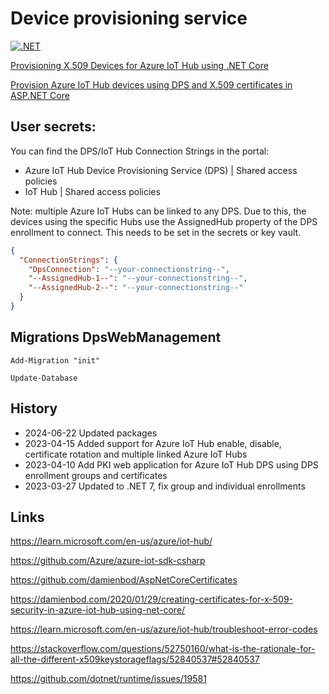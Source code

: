 # Device provisioning service

[![.NET](https://github.com/damienbod/AzureIoTHubDps/actions/workflows/dotnet.yml/badge.svg)](https://github.com/damienbod/AzureIoTHubDps/actions/workflows/dotnet.yml)

[Provisioning X.509 Devices for Azure IoT Hub using .NET Core](https://damienbod.com/2020/02/20/provisioning-x-509-devices-for-azure-iot-hub-using-net-core/)

[Provision Azure IoT Hub devices using DPS and X.509 certificates in ASP.NET Core](https://damienbod.com)

## User secrets:

You can find the DPS/IoT Hub Connection Strings in the portal:
- Azure IoT Hub Device Provisioning Service (DPS) | Shared access policies
- IoT Hub | Shared access policies

Note: multiple Azure IoT Hubs can be linked to any DPS. Due to this, the devices using the specific Hubs use the AssignedHub property of the DPS enrollment to connect. This needs to be set in the secrets or key vault.

```json
{
  "ConnectionStrings": {
    "DpsConnection": "--your-connectionstring--",
    "--AssignedHub-1--": "--your-connectionstring--",
    "--AssignedHub-2--": "--your-connectionstring--"
  }
}
```

## Migrations DpsWebManagement

```
Add-Migration "init"

Update-Database
```

## History

- 2024-06-22 Updated packages
- 2023-04-15 Added support for Azure IoT Hub enable, disable, certificate rotation and multiple linked Azure IoT Hubs
- 2023-04-10 Add PKI web application for Azure IoT Hub DPS using DPS enrollment groups and certificates
- 2023-03-27 Updated to .NET 7, fix group and individual enrollments

## Links

https://learn.microsoft.com/en-us/azure/iot-hub/

https://github.com/Azure/azure-iot-sdk-csharp

https://github.com/damienbod/AspNetCoreCertificates

https://damienbod.com/2020/01/29/creating-certificates-for-x-509-security-in-azure-iot-hub-using-net-core/

https://learn.microsoft.com/en-us/azure/iot-hub/troubleshoot-error-codes

https://stackoverflow.com/questions/52750160/what-is-the-rationale-for-all-the-different-x509keystorageflags/52840537#52840537

https://github.com/dotnet/runtime/issues/19581
